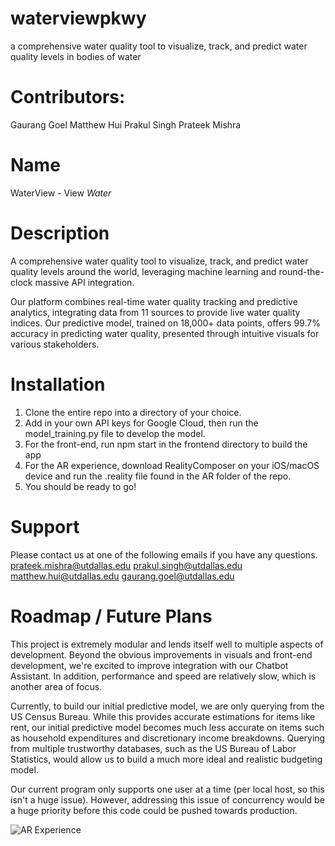 # waterviewpkwy
a comprehensive water quality tool to visualize, track, and predict water quality levels in bodies of water 

# Contributors:
Gaurang Goel
Matthew Hui
Prakul Singh
Prateek Mishra

# Name

WaterView - View *Water*

# Description

A comprehensive water quality tool to visualize, track, and predict water quality levels around the world, leveraging machine learning and round-the-clock massive API integration.

Our platform combines real-time water quality tracking and predictive analytics, integrating data from 11 sources to provide live water quality indices. Our predictive model, trained on 18,000+ data points, offers 99.7% accuracy in predicting water quality, presented through intuitive visuals for various stakeholders.

# Installation

1. Clone the entire repo into a directory of your choice. 
2. Add in your own API keys for Google Cloud, then run the model_training.py file to develop the model.
3. For the front-end, run npm start in the frontend directory to build the app
4. For the AR experience, download RealityComposer on your iOS/macOS device and run the .reality file found in the AR folder of the repo.
5. You should be ready to go!


# Support
Please contact us at one of the following emails if you have any questions.
prateek.mishra@utdallas.edu
prakul.singh@utdallas.edu
matthew.hui@utdallas.edu
gaurang.goel@utdallas.edu

# Roadmap / Future Plans

This project is extremely modular and lends itself well to multiple aspects of development. Beyond the obvious improvements in visuals and front-end development, we're excited to improve integration with our Chatbot Assistant. In addition, performance and speed are relatively slow, which is another area of focus.

Currently, to build our initial predictive model, we are only querying from the US Census Bureau. While this provides accurate estimations for items like rent, our initial predictive model becomes much less accurate on items such as household expenditures and discretionary income breakdowns. Querying from multiple trustworthy databases, such as the US Bureau of Labor Statistics, would allow us to build a much more ideal and realistic budgeting model.

Our current program only supports one user at a time (per local host, so this isn't a huge issue). However, addressing this issue of concurrency would be a huge priority before this code could be pushed towards production.

![AR Experience](https://github.com/jhinericusername/waterviewpkwy/blob/96bc7ae511e76c6c1ac7548fc8fcf973d63af951/AR/IMG_0114.png)
